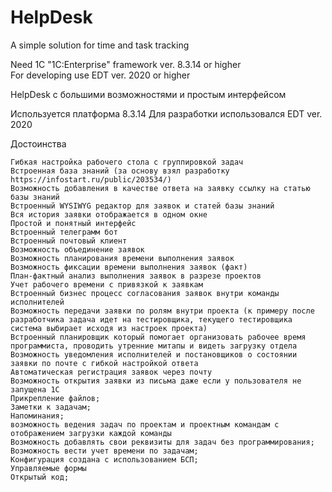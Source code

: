 # HelpDesk
A simple solution for time and task tracking

Need 1C "1C:Enterprise" framework ver. 8.3.14 or higher   
For developing use EDT ver. 2020 or higher 

HelpDesk с большими возможностями и простым интерфейсом 

Используется платформа 8.3.14
Для разработки использовался EDT ver. 2020

Достоинства

    Гибкая настройка рабочего стола с группировкой задач
    Встроенная база знаний (за основу взял разработку https://infostart.ru/public/203534/)
    Возможность добавления в качестве ответа на заявку ссылку на статью базы знаний
    Встроенный WYSIWYG редактор для заявок и статей базы знаний
    Вся история заявки отображается в одном окне
    Простой и понятный интерфейс
    Встроенный телеграмм бот 
    Встроенный почтовый клиент
    Возможность объединение заявок
    Возможность планирования времени выполнения заявок
    Возможность фиксации времени выполнения заявок (факт)
    План-фактный анализ выполнения заявок в разрезе проектов
    Учет рабочего времени с привязкой к заявкам
    Встроенный бизнес процесс согласования заявок внутри команды исполнителей
    Возможность передачи заявки по ролям внутри проекта (к примеру после разработчика задача идет на тестировщика, текущего тестировщика система выбирает исходя из настроек проекта)
    Встроенный планировщик который помогает организовать рабочее время программиста, проводить утренние митапы и видеть загрузку отдела
    Возможность уведомления исполнителей и постановщиков о состоянии заявки по почте с гибкой настройкой ответа
    Автоматическая регистрация заявок через почту
    Возможность открытия заявки из письма даже если у пользователя не запущена 1С
    Прикрепление файлов;
    Заметки к задачам;
    Напоминания;
    возможность ведения задач по проектам и проектным командам с отображением загрузки каждой команды
    Возможность добавлять свои реквизиты для задач без программирования;
    Возможность вести учет времени по задачам;
    Конфигурация создана с использованием БСП;
    Управляемые формы
    Открытый код;

